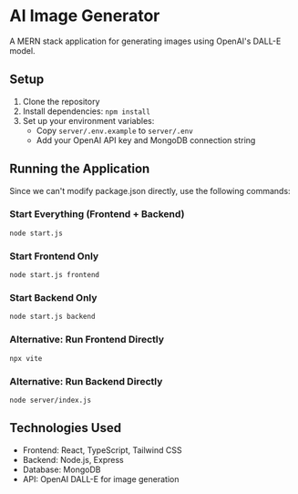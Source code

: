 
# AI Image Generator

A MERN stack application for generating images using OpenAI's DALL-E model.

## Setup

1. Clone the repository
2. Install dependencies: `npm install`
3. Set up your environment variables:
   - Copy `server/.env.example` to `server/.env`
   - Add your OpenAI API key and MongoDB connection string

## Running the Application

Since we can't modify package.json directly, use the following commands:

### Start Everything (Frontend + Backend)
```
node start.js
```

### Start Frontend Only
```
node start.js frontend
```

### Start Backend Only
```
node start.js backend
```

### Alternative: Run Frontend Directly
```
npx vite
```

### Alternative: Run Backend Directly
```
node server/index.js
```

## Technologies Used

- Frontend: React, TypeScript, Tailwind CSS
- Backend: Node.js, Express
- Database: MongoDB
- API: OpenAI DALL-E for image generation
